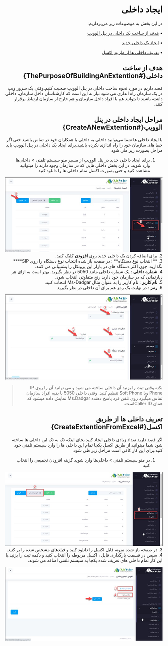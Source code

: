 <html dir="rtl" lang="pr">

# ایجاد داخلی

در این بخش به موضوعات زیر می‌پردازیم:

•	[هدف از ساخت یک داخلی در پنل الوویپ](#ThePurposeOfBuildingAnExtention)

•	[ایجاد یک داخلی جدید](#CreateANewExtention)

•	[تعریف داخلی ها از طریق اکسل](#CreateExtentionFromExcel)

## هدف از ساخت داخلی{#ThePurposeOfBuildingAnExtention}<br>
قصد داریم در مورد نحوه ساخت داخلی در پنل الوویپ صحبت کنیم.وقتی یک سرور ویپ در یک سازمان راه اندازی می ‌‌شود نیاز به این است که کارشناسان داخل سازمان، داخلی داشته باشند تا بتوانند هم با افراد داخل سازمان و هم خارج از سازمان ارتباط برقرار کنند.

## مراحل ایجاد داخلی در پنل الوویپ{#CreateANewExtention}<br>
با ایجاد داخلی ها شما می‌توانید داخلی به داخلی با همکاران خود در تماس باشید حتی اگر خط های سازمان خود را راه اندازی نکرده باشید.برای ایجاد یک داخلی در پنل الوویپ باید مراحل بصورت زیر طی شود

1. برای ایجاد داخلی جدید در پنل الوویپ از مسیر منو سیستم تلفنی > داخلی‌ها وارد شوید. در این بخش داخلی هایی که در سازمان وجود دارند را میتوانید مشاهده کنید و حتی بصورت اکسل تمام داخلی ها را دانلود کنید

![ایجاد داخلی ](./Images/first.jpg)
2.	برای اضافه کردن یک داخلی جدید روی  **افزودن** کلیک کنید.<br>
3.	** انتخاب نوع دستگاه** : در صفحه باز شده انتخاب نوع دستگاه را روی SIP**** بگذارید. چون اکثر دستگاه های در بازار این پروتکل را پشتیبانی می کنند.<br>
4.	**شماره داخلی** : یک شماره داخلی مانند 5050 در نظر بگیرید. بهتر است به ازای هر دپارتمانی که در سازمان خود دارید رنج متفاوتی انتخاب شود.<br>
5.	**نام کاربر** : نام کاربر را به عنوان مثال Ms-Dadgar انتخاب کنید.<br>
6.	**رمز** : در نهایت یک رمز هم برای آن داخلی در نظر بگیرید<br>

![ایجاد داخلی ](./Images/secend.jpg)

>نکته 
وقتی ثبت را بزنید آن داخلی ساخته می شود و می توانید آن را روی IP Phone ویا Soft Phone تنظیم کنید. وقتی داخلی 5050 با بقیه افراد سازمان تماس میگیرد روی تلفن فرد پاسخ دهنده Ms.Dadgar نمایش داده میشود که همان  Caller IDاست.<br>

## تعریف داخلی ها از طریق اکسل{#CreateExtentionFromExcel}<br>

اگر قصد دارید تعداد زیادی داخلی ایجاد کنید بجای اینکه تک به تک این داخلی ها ساخته شود شما میتوانید از طریق اکسل یکجا تمام این داخلی ها را وارد سیستم تلفنی خود کنید.برای این کار کافی است مراحل زیر طی شود.<br>
1.	در منو سیستم تلفنی > داخلی‌ها وارد شوید 
گزینه افزودن تجمیعی را انتخاب کنید

![ایجاد داخلی ](./Images/third.jpg)
3.	در صفحه باز شده نمونه فایل اکسل را دانلود کنید و فیلدهای مشخص شده را پر کنید.<br>
4.	سپس در قسمت بارگذاری فایل ، اکسل مربوطه را انتخاب کنید و دکمه ثبت را بزنید.با این کار تمام داخلی های تعریف شده یکجا به سیستم تلفنی اضافه می شوند.

![ایجاد داخلی ](./Images/forth.jpg)